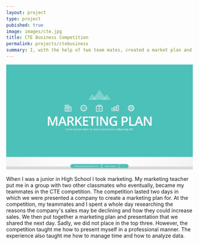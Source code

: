 ```yaml
---
layout: project
type: project
pubished: true
image: images/cte.jpg
title: CTE Business Competition
permalink: projects/ctebusiness
summary: I, with the help of two team mates, created a market plan and presented it.
---
```

<div class="ui small rounded images">
  <img class="ui image" src="../images/marketing.jpeg">
 
</div>

  When I was a junior in High School I took marketing. My marketing teacher put me in a group with two other 
classmates who eventually, became my teammates in the CTE competition. The competition lasted two days in which 
we were presented a company to create a marketing plan for. 
  At the competition, my teammates and I spent a whole day researching the reasons the company's sales may be 
declining and how they could increase sales. We then put together a marketing plan and presentation that we
shared the next day. Sadly, we did not place in the top three. However, the competition taught me how to 
present myself in a professional manner. The experience also taught me how to manage time and how to 
analyze data. 
